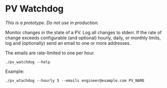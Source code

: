 # PV Watchdog

*This is a prototype. Do not use in production.*

Monitor changes in the state of a PV. Log all changes to stderr. If the rate of
change exceeds configurable (and optional) hourly, daily, or monthly limits,
log and (optionally) send an email to one or more addresses.

The emails are rate-limited to one per hour.

```
./pv_watchdog --help
```

Example:

```
./pv_wtachdog --hourly 5 --emails engineer@example.com PV_NAME
```
